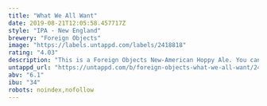 ```yaml
---
title: "What We All Want"
date: 2019-08-21T12:05:58.457717Z
style: "IPA - New England"
brewery: "Foreign Objects"
image: "https://labels.untappd.com/labels/2418818"
rating: "4.03"
description: "This is a Foreign Objects New-American Hoppy Ale. You can't trust the God you trusted, so trust our waves of flavor instead...Mosaic and Azacca hops give you what you need to fill your time...huge aromas of citrus/grape, kiwi, passionfruit, and resinous American hop intensity spins this wheel!  It's not for lack of trying...could you be happy with something else?  In this case what we want is in fact what we get!"
untappd_url: "https://untappd.com/b/foreign-objects-what-we-all-want/2418818"
abv: "6.1"
ibu: "34"
robots: noindex,nofollow
---
```

